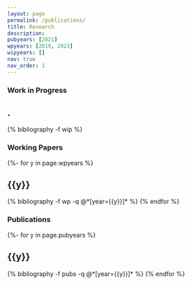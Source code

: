 ```yaml
---
layout: page
permalink: /publications/
title: Research
description: 
pubyears: [2021]
wpyears: [2019, 2023]
wipyears: []
nav: true
nav_order: 1
---
```

<!-- _pages/publications.md -->
<div class="publications">

<h3  class="wips">Work in Progress</h3>

  <h2 class="year"> . </h2>

  {% bibliography -f wip %}


<h3  class="wps">Working Papers</h3>

{%- for y in page.wpyears %}
  <h2 class="year">{{y}}</h2>
  {% bibliography -f wp -q @*[year={{y}}]* %}
{% endfor %}

<h3  class="pubs">Publications</h3>

{%- for y in page.pubyears %}
  <h2 class="year">{{y}}</h2>
   <!-- "papers" is .bib file-->
  {% bibliography -f pubs -q @*[year={{y}}]* %}
{% endfor %}


</div>

